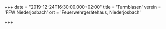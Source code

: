 +++
date = "2019-12-24T16:30:00.000+02:00"
title = 'Turmblasen'
verein = 'FFW Niederjosbach'
ort = 'Feuerwehrgerätehaus, Niederjosbach'

+++

      